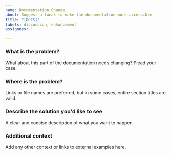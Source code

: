 ```yaml
---
name: Documentation Change
about: Suggest a tweak to make the documentation more accessible
title: "[DOCS]"
labels: discussion, enhancement
assignees: ''

---
```


### **What is the problem?**
What about this part of the documentation needs changing? Plead your case.

### **Where is the problem?**
Links or file names are preferred, but in some cases, entire section titles are valid.

### **Describe the solution you'd like to see**
A clear and concise description of what you want to happen.

### **Additional context**
Add any other context or links to external examples here.
